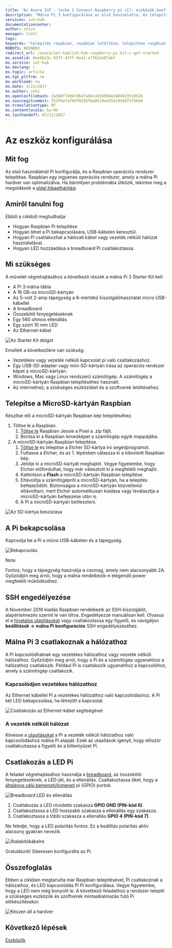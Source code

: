 ```yaml
---
title: "Az Azure IoT - lecke 1 Connect Raspberry pi (C): eszközök konfigurálása |} Microsoft Docs"
description: "Málna Pi 3 konfigurálása az első használatra, és telepítse a Raspbian az operációs rendszer, a szabad operációs rendszer, amely a málna Pi hardver van optimalizálva."
services: iot-hub
documentationcenter: 
author: shizn
manager: timtl
tags: 
keywords: "telepítés raspbian, raspbian letöltése, telepítése raspbian, raspbian beállítás raspberry pi telepítési raspbian, raspberry pi telepítése operációs rendszer, raspberry pi sd-kártya telepítése, málna pi csatlakozásának, csatlakozni raspberry pi raspberry pi kapcsolat"
ROBOTS: NOINDEX
redirect_url: /azure/iot-hub/iot-hub-raspberry-pi-kit-c-get-started
ms.assetid: 8ee9b23c-93f7-43ff-8ea1-e7761eb87a6f
ms.service: iot-hub
ms.devlang: c
ms.topic: article
ms.tgt_pltfrm: na
ms.workload: na
ms.date: 3/21/2017
ms.author: xshi
ms.openlocfilehash: 2a380f78d67db47a0dcab5b90843404921510528
ms.sourcegitcommit: f537befafb079256fba0529ee554c034d73f36b0
ms.translationtype: MT
ms.contentlocale: hu-HU
ms.lasthandoff: 07/11/2017
---
```

# <a name="configure-your-device"></a>Az eszköz konfigurálása
## <a name="what-you-will-do"></a>Mit fog
Az első használatnál Pi konfigurálja, és a Raspbian operációs rendszer telepítése. Raspbian egy ingyenes operációs rendszer, amely a málna Pi hardver van optimalizálva. Ha bármilyen problémába ütközik, tekintse meg a megoldások a [oldal hibaelhárítási](iot-hub-raspberry-pi-kit-c-troubleshooting.md).

## <a name="what-you-will-learn"></a>Amiről tanulni fog
Ebből a cikkből megtudhatja:

* Hogyan Raspbian Pi telepítése.
* Hogyan lehet a Pi bekapcsolására, USB-kábelen keresztül.
* Hogyan Pi csatlakozhat a hálózati kábel vagy vezeték nélküli hálózat használatával.
* Hogyan LED hozzáadása a breadboard Pi csatlakoztassa.

## <a name="what-you-need"></a>Mi szükséges
A művelet végrehajtásához a következő részek a málna Pi 3 Starter Kit kell:

* A Pi 3 málna tábla
* A 16 GB-os microSD-kártyán
* Az 5-volt 2-amp tápegység a 6-mértékű kiszolgálóhasználat micro USB-kábellel
* A breadboard
* Összekötő fenyegetéseknek
* Egy 560 ohmos ellenállás
* Egy szórt 10 mm LED
* Az Ethernet-kábel

![Az Starter Kit dolgot](media/iot-hub-raspberry-pi-lessons/lesson1/starter_kit.jpg)

Emellett a következőkre van szükség:

* Vezetékes vagy vezeték nélküli kapcsolat pi való csatlakozáshoz.
* Egy USB-SD adapter vagy mini-SD-kártyán írása az operációs rendszer képet a microSD-kártyán.
* Windows, Mac vagy Linux rendszerű számítógép. A számítógép a microSD-kártyán Raspbian telepítéséhez használt.
* Az internethez, a szükséges eszközöket és a szoftverek letöltéséhez.

## <a name="install-raspbian-on-the-microsd-card"></a>Telepítse a MicroSD-kártyán Raspbian
Készítse elő a microSD-kártyán Raspbian kép telepítéséhez.

1. Töltse le a Raspbian.
   1. [Töltse le](https://www.raspberrypi.org/downloads/raspbian/) Raspbian Jessie a Pixel a .zip fájlt.
   2. Bontsa ki a Raspbian lemezképet a számítógép egyik mappájába.
2. A microSD-kártyán Raspbian telepítése.
   1. [Töltse le](https://www.etcher.io) és telepítse a Etcher SD-kártya író segédprogramot.
   2. Futtassa a Etcher, és az 1. lépésben válassza ki a kibontott Raspbian kép.
   3. Jelölje ki a microSD-kártyát meghajtót.
      Vegye figyelembe, hogy Etcher előfordulhat, hogy már választott ki a megfelelő meghajtó.
   4. Kattintson a **Flash** a microSD-kártyán Raspbian telepítése.
   5. Eltávolítja a számítógépről a microSD-kártyán, ha a telepítés befejeződött.
      Biztonságos a microSD-kártyán közvetlenül eltávolítani, mert Etcher automatikusan kiadása vagy leválasztja a microSD-kártyán befejezése után is.
   6. A Pi a microSD-kártyán beilleszteni.

![Az SD-kártya beszúrása](media/iot-hub-raspberry-pi-lessons/lesson1/insert_sdcard.jpg)

## <a name="turn-on-pi"></a>A Pi bekapcsolása
Kapcsolja be a Pi a micro USB-kábelen és a tápegység.

![Bekapcsolás](media/iot-hub-raspberry-pi-lessons/lesson1/micro_usb_power_on.jpg)

> [!NOTE]
> Fontos, hogy a tápegység használja a csomag, amely nem alacsonyabb 2A. Győződjön meg arról, hogy a málna rendelkezik-e elegendő power megfelelő működéséhez.

## <a name="enable-ssh"></a>SSH engedélyezése
A November 2016 kiadás Raspbian rendelkezik az SSH-kiszolgálót, alapértelmezés szerint le van tiltva. Engedélyezze manuálisan kell. Olvassa el a [hivatalos utasításokat](https://www.raspberrypi.org/documentation/remote-access/ssh/) vagy csatlakoztassa egy figyelő, és navigáljon **beállítások -> málna Pi konfigurációs** SSH engedélyezéséhez.

## <a name="connect-raspberry-pi-3-to-the-network"></a>Málna Pi 3 csatlakoznak a hálózathoz
A Pi kapcsolódhatnak egy vezetékes hálózathoz vagy vezeték nélküli hálózathoz. Győződjön meg arról, hogy a Pi és a számítógép ugyanahhoz a hálózathoz csatlakozik. Például Pi is csatlakozik ugyanahhoz a kapcsolóhoz, amely a számítógép csatlakozik.

### <a name="connect-to-a-wired-network"></a>Kapcsolódjon vezetékes hálózathoz
Az Ethernet kábellel Pi a vezetékes hálózathoz való kapcsolódáshoz. A Pi két LED bekapcsolása, ha létrejött a kapcsolat.

![Csatlakozás az Ethernet-kábel segítségével](media/iot-hub-raspberry-pi-lessons/lesson1/connect_ethernet.jpg)

### <a name="connect-to-a-wireless-network"></a>A vezeték nélküli hálózat
Kövesse a [utasításokat](https://www.raspberrypi.org/learning/software-guide/wifi/) a Pi a vezeték nélküli hálózathoz való kapcsolódáshoz málna Pi alapját. Ezek az utasítások igényli, hogy először csatlakoztassa a figyelő és a billentyűzet Pi.

## <a name="connect-the-led-to-pi"></a>Csatlakozás a LED Pi
A feladat végrehajtásához használja a [breadboard](https://learn.sparkfun.com/tutorials/how-to-use-a-breadboard), az összekötő fenyegetéseknek, a LED-jét, és a ellenállás. Csatlakoztassa őket, hogy a [általános célú bemeneti/kimeneti](https://www.raspberrypi.org/documentation/usage/gpio/) pi (GPIO) portok.

![Breadboard LED és ellenállás](media/iot-hub-raspberry-pi-lessons/lesson1/breadboard_led_resistor.jpg)

1. Csatlakozás a LED rövidebb szakasza **GPIO GND (PIN-kód 6)**.
2. Csatlakoztassa a LED hosszabb szakasza a ellenállás egy szakasza.
3. Csatlakoztassa a többi szakasza a ellenállás **GPIO 4 (PIN-kód 7)**.

Ne feledje, hogy a LED polaritás fontos. Ez a beállítás polaritás aktív alacsony gyakran nevezik.

![Átalakítókábelre](media/iot-hub-raspberry-pi-lessons/lesson1/pinout_breadboard.png)

Gratulálunk! Sikeresen konfigurálta az Pi.

## <a name="summary"></a>Összefoglalás
Ebben a cikkben megtanulta már Raspbian telepítésével, Pi csatlakoznak a hálózathoz, és LED kapcsolódás Pi Pi konfigurálása. Vegye figyelembe, hogy a LED nem még bonyolít le. A következő feladathoz a rendszer telepíti a szükséges eszközök és szoftverek mintaalkalmazás futó Pi előkészítésekor.

![Készen áll a hardver](media/iot-hub-raspberry-pi-lessons/lesson1/hardware_ready.jpg)

## <a name="next-steps"></a>Következő lépések
[Eszközök](iot-hub-raspberry-pi-kit-c-lesson1-get-the-tools-win32.md)

